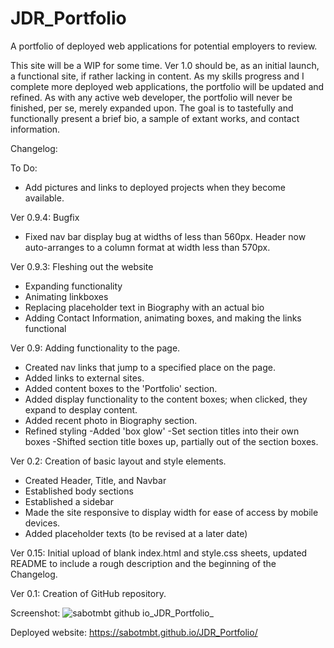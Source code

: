 # JDR_Portfolio

A portfolio of deployed web applications for potential employers to review.

This site will be a WIP for some time. Ver 1.0 should be, as an initial launch, a functional site, if rather lacking in content. As my skills progress and I complete more deployed web applications, the portfolio will be updated and refined. As with any active web developer, the portfolio will never be finished, per se, merely expanded upon. The goal is to tastefully and functionally present a brief bio, a sample of extant works, and contact information.

Changelog:

To Do:

- Add pictures and links to deployed projects when they become available.

Ver 0.9.4: Bugfix

- Fixed nav bar display bug at widths of less than 560px. Header now auto-arranges to a column format at width less than 570px.

Ver 0.9.3: Fleshing out the website

- Expanding functionality
- Animating linkboxes
- Replacing placeholder text in Biography with an actual bio
- Adding Contact Information, animating boxes, and making the links functional

Ver 0.9: Adding functionality to the page.

- Created nav links that jump to a specified place on the page.
- Added links to external sites.
- Added content boxes to the 'Portfolio' section.
- Added display functionality to the content boxes; when clicked, they expand to desplay content.
- Added recent photo in Biography section.
- Refined styling
  -Added 'box glow'
  -Set section titles into their own boxes
  -Shifted section title boxes up, partially out of the section boxes.

Ver 0.2: Creation of basic layout and style elements.

- Created Header, Title, and Navbar
- Established body sections
- Established a sidebar
- Made the site responsive to display width for ease of access by mobile devices.
- Added placeholder texts (to be revised at a later date)

Ver 0.15: Initial upload of blank index.html and style.css sheets, updated README to include a rough description and the beginning of the Changelog.

Ver 0.1: Creation of GitHub repository.

Screenshot: ![sabotmbt github io_JDR_Portfolio_](https://user-images.githubusercontent.com/104104069/166627961-5b41ee08-009d-4e28-a0df-ec2ed60d519d.png)

Deployed website: https://sabotmbt.github.io/JDR_Portfolio/

